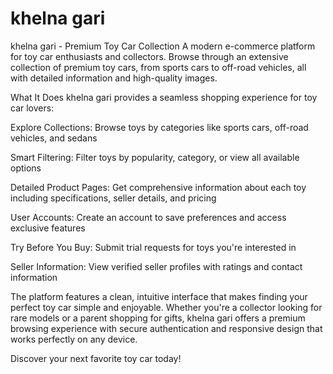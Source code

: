 # khelna gari

khelna gari - Premium Toy Car Collection
A modern e-commerce platform for toy car enthusiasts and collectors. Browse through an extensive collection of premium toy cars, from sports cars to off-road vehicles, all with detailed information and high-quality images.

What It Does
khelna gari provides a seamless shopping experience for toy car lovers:

Explore Collections: Browse toys by categories like sports cars, off-road vehicles, and sedans

Smart Filtering: Filter toys by popularity, category, or view all available options

Detailed Product Pages: Get comprehensive information about each toy including specifications, seller details, and pricing

User Accounts: Create an account to save preferences and access exclusive features

Try Before You Buy: Submit trial requests for toys you're interested in

Seller Information: View verified seller profiles with ratings and contact information

The platform features a clean, intuitive interface that makes finding your perfect toy car simple and enjoyable. Whether you're a collector looking for rare models or a parent shopping for gifts, khelna gari offers a premium browsing experience with secure authentication and responsive design that works perfectly on any device.

Discover your next favorite toy car today!